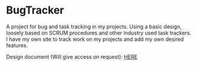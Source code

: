 # BugTracker

A project for bug and task tracking in my projects. Using a basic design, loosely based on SCRUM procedures and other industry used task trackers. I have my own site to track work on my projects and add my own desired features.

Design document (Will give access on request): [HERE](https://docs.google.com/document/d/1zmoDVMtYU55S59MYADWVJq5TyLKtGmUjwZmb68B6tLY/edit)
